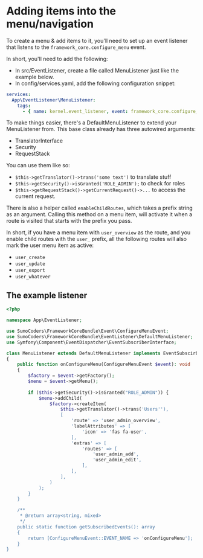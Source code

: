 # Adding items into the menu/navigation

To create a menu & add items to it, you'll need to set up an event listener that listens to the
`framework_core.configure_menu` event.

In short, you'll need to add the following:

* In src/EventListener, create a file called MenuListener just like the example below.
* In config/services.yaml, add the following configuration snippet:

```yml
services:
  App\EventListener\MenuListener:
    tags:
      - { name: kernel.event_listener, event: framework_core.configure_menu, method: onConfigureMenu }
```

To make things easier, there's a DefaultMenuListener to extend your MenuListener from. This base class already has three
autowired arguments:

* TranslatorInterface
* Security
* RequestStack

You can use them like so:

* `$this->getTranslator()->trans('some text')` to translate stuff
* `$this->getSecurity()->isGranted('ROLE_ADMIN');` to check for roles
* `$this->getRequestStack()->getCurrentRequest()->...` to access the current request.

There is also a helper called `enableChildRoutes`, which takes a prefix string as an argument. Calling this method on a
menu item, will activate it when a route is visited that starts with the prefix you pass.

In short, if you have a menu item with `user_overview` as the route, and you enable child routes with the `user_`
prefix, all the following routes will also mark the user menu item as active:

* `user_create`
* `user_update`
* `user_export`
* `user_whatever`

## The example listener

```php
<?php

namespace App\EventListener;

use SumoCoders\FrameworkCoreBundle\Event\ConfigureMenuEvent;
use SumoCoders\FrameworkCoreBundle\EventListener\DefaultMenuListener;
use Symfony\Component\EventDispatcher\EventSubscriberInterface;

class MenuListener extends DefaultMenuListener implements EventSubscirberInterface
{
    public function onConfigureMenu(ConfigureMenuEvent $event): void
    {
        $factory = $event->getFactory();
        $menu = $event->getMenu();
        
        if ($this->getSecurity()->isGranted("ROLE_ADMIN")) {
            $menu->addChild(
                $factory->createItem(
                    $this->getTranslator()->trans('Users''),
                    [
                        'route' => 'user_admin_overview',
                        'labelAttributes' => [
                            'icon' => 'fas fa-user',
                        ],
                        'extras' => [
                            'routes' => [
                                'user_admin_add',
                                'user_admin_edit',
                            ],
                        ],
                    ],
                )
            );
        }
    }

    /**
     * @return array<string, mixed>
     */
    public static function getSubscribedEvents(): array
    {
        return [ConfigureMenuEvent::EVENT_NAME => 'onConfigureMenu'];
    }
}
